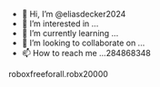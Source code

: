 - 👋 Hi, I’m @eliasdecker2024
- 👀 I’m interested in ...
- 🌱 I’m currently learning ...
- 💞️ I’m looking to collaborate on ...
- 📫 How to reach me ...284868348

<!---
eliasdecker2024/eliasdecker2024 is a ✨ special ✨ repository because its `README.md` (this file) appears on your GitHub profile.im roblox39558 freerobafor alla2002_()*&
You can click the Preview link to take a look at your changes.
--->roboxfreeforall.robx20000
